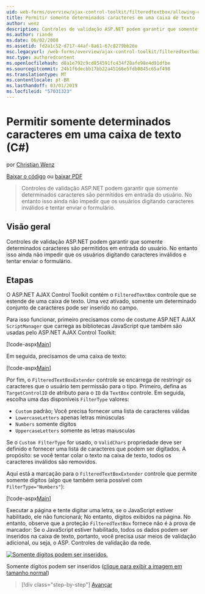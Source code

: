 ```yaml
---
uid: web-forms/overview/ajax-control-toolkit/filteredtextbox/allowing-only-certain-characters-in-a-text-box-cs
title: Permitir somente determinados caracteres em uma caixa de texto (c#) | Microsoft Docs
author: wenz
description: Controles de validação ASP.NET podem garantir que somente determinados caracteres são permitidos em entrada do usuário. No entanto isso ainda não impede que os usuários digitem inválidos...
ms.author: riande
ms.date: 06/02/2008
ms.assetid: fd2a1c52-d717-44af-8a61-67c8279bb26e
msc.legacyurl: /web-forms/overview/ajax-control-toolkit/filteredtextbox/allowing-only-certain-characters-in-a-text-box-cs
msc.type: authoredcontent
ms.openlocfilehash: d8a1e792c9cd854591fc434f28afe98e4d91dfbe
ms.sourcegitcommit: 24b1f6decbb17bb22a45166e5fdb0845c65af498
ms.translationtype: MT
ms.contentlocale: pt-BR
ms.lasthandoff: 03/01/2019
ms.locfileid: "57031323"
---
```

<a name="allowing-only-certain-characters-in-a-text-box-c"></a>Permitir somente determinados caracteres em uma caixa de texto (C#)
====================
por [Christian Wenz](https://github.com/wenz)

[Baixar o código](http://download.microsoft.com/download/4/c/2/4c2def7a-0d23-4055-91f9-1f18504167d7/FilteredTextBox0.cs.zip) ou [baixar PDF](http://download.microsoft.com/download/b/6/a/b6ae89ee-df69-4c87-9bfb-ad1eb2b23373/filteredtextbox0CS.pdf)

> Controles de validação ASP.NET podem garantir que somente determinados caracteres são permitidos em entrada do usuário. No entanto isso ainda não impedir que os usuários digitando caracteres inválidos e tentar enviar o formulário.


## <a name="overview"></a>Visão geral

Controles de validação ASP.NET podem garantir que somente determinados caracteres são permitidos em entrada do usuário. No entanto isso ainda não impedir que os usuários digitando caracteres inválidos e tentar enviar o formulário.

## <a name="steps"></a>Etapas

O ASP.NET AJAX Control Toolkit contém o `FilteredTextBox` controle que se estende de uma caixa de texto. Uma vez ativado, somente um determinado conjunto de caracteres pode ser inserido no campo.

Para isso funcionar, primeiro precisamos como de costume ASP.NET AJAX `ScriptManager` que carrega as bibliotecas JavaScript que também são usadas pelo ASP.NET AJAX Control Toolkit:

[!code-aspx[Main](allowing-only-certain-characters-in-a-text-box-cs/samples/sample1.aspx)]

Em seguida, precisamos de uma caixa de texto:

[!code-aspx[Main](allowing-only-certain-characters-in-a-text-box-cs/samples/sample2.aspx)]

Por fim, o `FilteredTextBoxExtender` controle se encarrega de restringir os caracteres que o usuário tem permissão para o tipo. Primeiro, defina as `TargetControlID` de atributo para o `ID` da `TextBox` controle. Em seguida, escolha uma das disponíveis `FilterType` valores:

- `Custom` padrão; Você precisa fornecer uma lista de caracteres válidas
- `LowercaseLetters` apenas letras minúsculas
- `Numbers` somente dígitos
- `UppercaseLetters` somente as letras maiusculas

Se o `Custom FilterType` for usado, o `ValidChars` propriedade deve ser definido e fornecer uma lista de caracteres que podem ser digitados. A propósito: se você tentar colar o texto na caixa de texto, todos os caracteres inválidos são removidos.

Aqui está a marcação para o `FilteredTextBoxExtender` controle que permite somente dígitos (algo que também seria possível com `FilterType="Numbers"`):

[!code-aspx[Main](allowing-only-certain-characters-in-a-text-box-cs/samples/sample3.aspx)]

Executar a página e tente digitar uma letra, se o JavaScript estiver habilitado, ele não funcionará; No entanto, dígitos exibidos na página. No entanto, observe que a proteção `FilteredTextBox` fornece não é à prova de marcador: Se o JavaScript estiver habilitado, todos os dados podem ser inseridos na caixa de texto, portanto, você precisa usar meios de validação adicional, ou seja, o ASP. Controles de validação da rede.


[![Somente dígitos podem ser inseridos.](allowing-only-certain-characters-in-a-text-box-cs/_static/image2.png)](allowing-only-certain-characters-in-a-text-box-cs/_static/image1.png)

Somente dígitos podem ser inseridos ([clique para exibir a imagem em tamanho normal](allowing-only-certain-characters-in-a-text-box-cs/_static/image3.png))

> [!div class="step-by-step"]
> [Avançar](allowing-only-certain-characters-in-a-text-box-vb.md)
